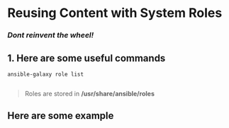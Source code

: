 # Reusing Content with System Roles
### ***Dont reinvent the wheel!***

## 1. Here are some useful commands
```
ansible-galaxy role list
```
```

```
> Roles are stored in **/usr/share/ansible/roles**

## Here are some example 

